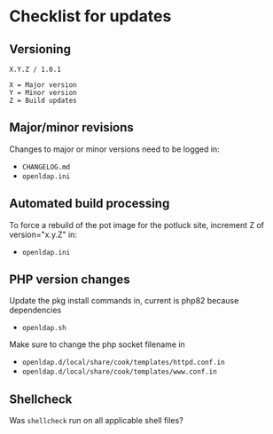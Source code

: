 # Checklist for updates

## Versioning
```
X.Y.Z / 1.0.1

X = Major version
Y = Minor version
Z = Build updates
```

## Major/minor revisions
Changes to major or minor versions need to be logged in:
* `CHANGELOG.md`
* `openldap.ini`

## Automated build processing
To force a rebuild of the pot image for the potluck site, increment Z of version="x.y.Z" in:
* `openldap.ini`

## PHP version changes
Update the pkg install commands in, current is php82 because dependencies
* `openldap.sh`

Make sure to change the php socket filename in
* `openldap.d/local/share/cook/templates/httpd.conf.in`
* `openldap.d/local/share/cook/templates/www.conf.in`

## Shellcheck
Was `shellcheck` run on all applicable shell files?
